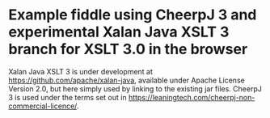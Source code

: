 # Example fiddle using CheerpJ 3 and experimental Xalan Java XSLT 3 branch for XSLT 3.0 in the browser

Xalan Java XSLT 3 is under development at https://github.com/apache/xalan-java, available under Apache License Version 2.0, but here simply used by linking to the existing jar files.
CheerpJ 3 is used under the terms set out in https://leaningtech.com/cheerpj-non-commercial-licence/.
